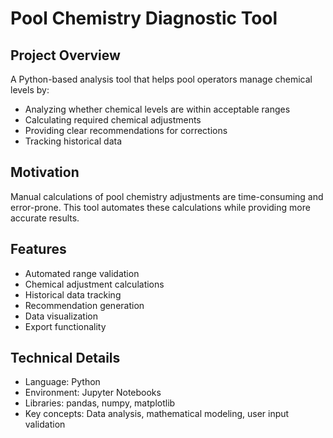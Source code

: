 
# Pool Chemistry Diagnostic Tool
## Project Overview
A Python-based analysis tool that helps pool operators manage chemical levels by:
* Analyzing whether chemical levels are within acceptable ranges
* Calculating required chemical adjustments
* Providing clear recommendations for corrections
* Tracking historical data

## Motivation
Manual calculations of pool chemistry adjustments are time-consuming and error-prone. This tool automates these calculations while providing more accurate results.

## Features
* Automated range validation
* Chemical adjustment calculations
* Historical data tracking
* Recommendation generation
* Data visualization
* Export functionality

## Technical Details
* Language: Python
* Environment: Jupyter Notebooks
* Libraries: pandas, numpy, matplotlib
* Key concepts: Data analysis, mathematical modeling, user input validation
